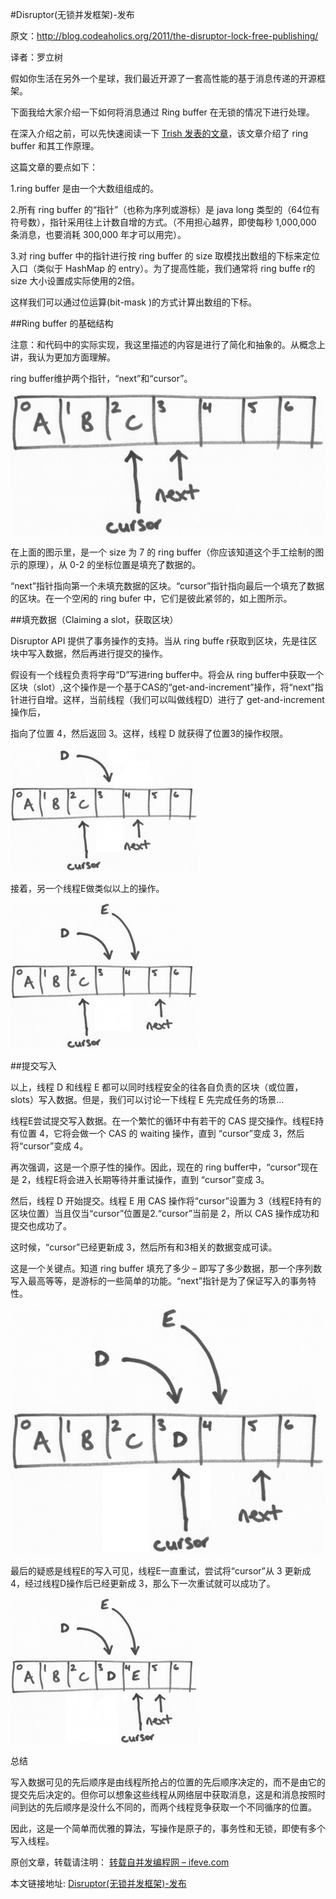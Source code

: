 #Disruptor(无锁并发框架)-发布

原文：<http://blog.codeaholics.org/2011/the-disruptor-lock-free-publishing/>

译者：罗立树

假如你生活在另外一个星球，我们最近开源了一套高性能的基于消息传递的开源框架。

下面我给大家介绍一下如何将消息通过 Ring buffer 在无锁的情况下进行处理。

在深入介绍之前，可以先快速阅读一下 [Trish 发表的文章](http://ifeve.com/dissecting-disruptor-whats-so-special/)，该文章介绍了 ring buffer 和其工作原理。


这篇文章的要点如下：

1.ring buffer 是由一个大数组组成的。

2.所有 ring buffer 的“指针”（也称为序列或游标）是 java long 类型的（64位有符号数），指针采用往上计数自增的方式。（不用担心越界，即使每秒 1,000,000 条消息，也要消耗 300,000 年才可以用完）。

3.对 ring buffer 中的指针进行按 ring buffer 的 size 取模找出数组的下标来定位入口（类似于 HashMap 的 entry）。为了提高性能，我们通常将 ring buffe r的 size 大小设置成实际使用的2倍。

这样我们可以通过位运算(bit-mask )的方式计算出数组的下标。

##Ring buffer 的基础结构

注意：和代码中的实际实现，我这里描述的内容是进行了简化和抽象的。从概念上讲，我认为更加方面理解。

ring buffer维护两个指针，“next”和“cursor”。

![](images\9-1.jpg)

在上面的图示里，是一个 size 为 7 的 ring buffer（你应该知道这个手工绘制的图示的原理），从 0-2 的坐标位置是填充了数据的。

“next”指针指向第一个未填充数据的区块。“cursor”指针指向最后一个填充了数据的区块。在一个空闲的 ring bufer 中，它们是彼此紧邻的，如上图所示。

##填充数据（Claiming a slot，获取区块）

Disruptor API 提供了事务操作的支持。当从 ring buffe r获取到区块，先是往区块中写入数据，然后再进行提交的操作。

假设有一个线程负责将字母“D”写进ring buffer中。将会从 ring buffer中获取一个区块（slot）,这个操作是一个基于CAS的“get-and-increment”操作，将“next”指针进行自增。这样，当前线程（我们可以叫做线程D）进行了 get-and-increment 操作后，

指向了位置 4，然后返回 3。这样，线程 D 就获得了位置3的操作权限。

![](images\9-2.jpg)

接着，另一个线程E做类似以上的操作。

![](images\9-3.jpg)

##提交写入

以上，线程 D 和线程 E 都可以同时线程安全的往各自负责的区块（或位置，slots）写入数据。但是，我们可以讨论一下线程 E 先完成任务的场景…

线程E尝试提交写入数据。在一个繁忙的循环中有若干的 CAS 提交操作。线程E持有位置 4，它将会做一个 CAS 的 waiting 操作，直到  “cursor”变成 3，然后将“cursor”变成 4。

再次强调，这是一个原子性的操作。因此，现在的 ring buffer中，“cursor”现在是 2，线程E将会进入长期等待并重试操作，直到 “cursor”变成 3。

然后，线程 D 开始提交。线程 E 用 CAS 操作将“cursor”设置为 3（线程E持有的区块位置）当且仅当“cursor”位置是2.“cursor”当前是 2，所以 CAS 操作成功和提交也成功了。

这时候，“cursor”已经更新成 3，然后所有和3相关的数据变成可读。

这是一个关键点。知道 ring buffer 填充了多少 – 即写了多少数据，那一个序列数写入最高等等，是游标的一些简单的功能。“next”指针是为了保证写入的事务特性。

![](images\9-4.jpg)

最后的疑惑是线程E的写入可见，线程E一直重试，尝试将“cursor”从 3 更新成 4，经过线程D操作后已经更新成 3，那么下一次重试就可以成功了。

![](images\9-5.jpg)

总结

写入数据可见的先后顺序是由线程所抢占的位置的先后顺序决定的，而不是由它的提交先后决定的。但你可以想象这些线程从网络层中获取消息，这是和消息按照时间到达的先后顺序是没什么不同的，而两个线程竞争获取一个不同循序的位置。

因此，这是一个简单而优雅的算法，写操作是原子的，事务性和无锁，即使有多个写入线程。

原创文章，转载请注明： [转载自并发编程网 – ifeve.com](http://ifeve.com/)

本文链接地址: [Disruptor(无锁并发框架)-发布](http://ifeve.com/the-disruptor-lock-free-publishing/)
